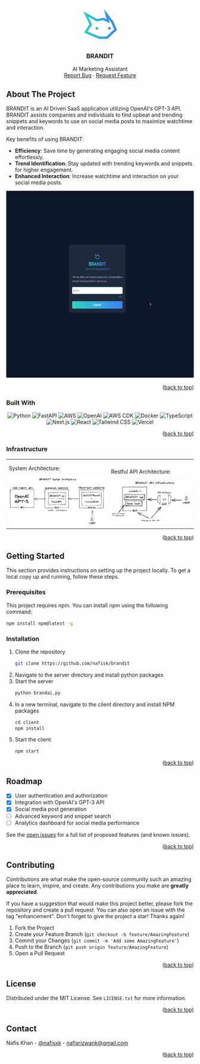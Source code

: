 <a id="readme-top"></a>

<!-- PROJECT LOGO -->
<br />
<div align="center">
  <a href="https://brand-ai.vercel.app/">
    <img src="brandai-site/public/brandaiLogo.svg" alt="Logo" height="100">
  </a>

  <h3 align="center">BRANDIT</h3>

  <p align="center">
    AI Marketing Assistant
    <br />
    <a href="https://github.com/your_username/BRANDIT/issues/new?labels=bug&template=bug-report---.md">Report Bug</a>
    ·
    <a href="https://github.com/your_username/BRANDIT/issues/new?labels=enhancement&template=feature-request---.md">Request Feature</a>
  </p>
</div>



<!-- ABOUT THE PROJECT -->
## About The Project

BRANDIT is an AI Driven SaaS application utilizing OpenAI's GPT-3 API. BRANDIT assists companies and individuals to find upbeat and trending snippets and keywords to use on social media posts to maximize watchtime and interaction.

Key benefits of using BRANDIT:
* **Efficiency**: Save time by generating engaging social media content effortlessly.
* **Trend Identification**: Stay updated with trending keywords and snippets for higher engagement.
* **Enhanced Interaction**: Increase watchtime and interaction on your social media posts.

<div align='center'>
  
<img src='Images/walkthrough.gif' alt='Walkthrough GIF' height='500'/>

</div>

<p align="right">(<a href="#readme-top">back to top</a>)</p>



### Built With

<div align="center">
  
  ![Python](https://img.shields.io/badge/Python-3776AB?style=for-the-badge&logo=python&logoColor=white)
  ![FastAPI](https://img.shields.io/badge/FastAPI-009688?style=for-the-badge&logo=fastapi&logoColor=white)
  ![AWS](https://img.shields.io/badge/AWS-232F3E?style=for-the-badge&logo=amazon-aws&logoColor=white)
  ![OpenAI](https://img.shields.io/badge/OpenAI-412991?style=for-the-badge&logo=openai&logoColor=white)
  ![AWS CDK](https://img.shields.io/badge/AWS_CDK-232F3E?style=for-the-badge&logo=amazon-aws&logoColor=white)
  ![Docker](https://img.shields.io/badge/Docker-2496ED?style=for-the-badge&logo=docker&logoColor=white)
  ![TypeScript](https://img.shields.io/badge/TypeScript-007ACC?style=for-the-badge&logo=typescript&logoColor=white)
  ![Next.js](https://img.shields.io/badge/Next.js-000000?style=for-the-badge&logo=nextdotjs&logoColor=white)
  ![React](https://img.shields.io/badge/React-61DAFB?style=for-the-badge&logo=react&logoColor=white)
  ![Tailwind CSS](https://img.shields.io/badge/Tailwind_CSS-38B2AC?style=for-the-badge&logo=tailwind-css&logoColor=white)
  ![Vercel](https://img.shields.io/badge/Vercel-000000?style=for-the-badge&logo=vercel&logoColor=white)

</div>

<p align="right">(<a href="#readme-top">back to top</a>)</p>



### Infrastructure

<table>
  <tr>
    <td><p>System Architecture:</p><img src='Images/plan.png' alt='System Architecture'/></td>
    <td><p>Restful API Architecture:</p><img src='Images/api.png' alt='API Architecture'/></td>
  </tr>
</table>

<p align="right">(<a href="#readme-top">back to top</a>)</p>


<!-- GETTING STARTED -->
## Getting Started

This section provides instructions on setting up the project locally.
To get a local copy up and running, follow these steps.

### Prerequisites

This project requires npm. You can install npm using the following command:

```sh
npm install npm@latest -g
```

### Installation

1. Clone the repository
   ```sh
   git clone https://github.com/nafisk/brandit
   ```
2. Navigate to the server directory and install python packages
3. Start the server
   ```sh
   python brandai.py
   ```
4. In a new terminal, navigate to the client directory and install NPM packages
   ```
   cd client
   npm install
   ```
5. Start the client
   ```sh
   npm start
   ```

<p align="right">(<a href="#readme-top">back to top</a>)</p>


<!-- ROADMAP -->
## Roadmap

- [x] User authentication and authorization
- [x] Integration with OpenAI's GPT-3 API
- [x] Social media post generation
- [ ] Advanced keyword and snippet search
- [ ] Analytics dashboard for social media performance

See the [open issues](https://github.com/your_username/BRANDIT/issues) for a full list of proposed features (and known issues).

<p align="right">(<a href="#readme-top">back to top</a>)</p>



<!-- CONTRIBUTING -->
## Contributing

Contributions are what make the open-source community such an amazing place to learn, inspire, and create. Any contributions you make are **greatly appreciated**.

If you have a suggestion that would make this project better, please fork the repository and create a pull request. You can also open an issue with the tag "enhancement".
Don't forget to give the project a star! Thanks again!

1. Fork the Project
2. Create your Feature Branch (`git checkout -b feature/AmazingFeature`)
3. Commit your Changes (`git commit -m 'Add some AmazingFeature'`)
4. Push to the Branch (`git push origin feature/AmazingFeature`)
5. Open a Pull Request

<p align="right">(<a href="#readme-top">back to top</a>)</p>



<!-- LICENSE -->
## License

Distributed under the MIT License. See `LICENSE.txt` for more information.

<p align="right">(<a href="#readme-top">back to top</a>)</p>



<!-- CONTACT -->
## Contact

Nafis Khan - [@nafisxk](https://twitter.com/nafisxk) - nafisrizwank@gmail.com
<p align="right">(<a href="#readme-top">back to top</a>)</p>

